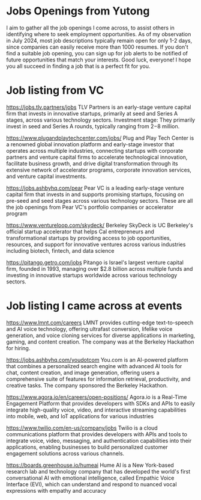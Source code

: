 # Jobs Openings from Yutong
I aim to gather all the job openings I come across, to assist others in identifying where to seek employment opportunities. As of my observation in July 2024, most job descriptions typically remain open for only 1-2 days, since companies can easily receive more than 1000 resumes. If you don't find a suitable job opening, you can sign up for job alerts to be notified of future opportunities that match your interests. Good luck, everyone! I hope you all succeed in finding a job that is a perfect fit for you. 

# Job listing from VC
https://jobs.tlv.partners/jobs
TLV Partners is an early-stage venture capital firm that invests in innovative startups, primarily at seed and Series A stages, across various technology sectors. Investment stage: They primarily invest in seed and Series A rounds, typically ranging from $2-$8 million.

https://www.plugandplaytechcenter.com/jobs/
Plug and Play Tech Center is a renowned global innovation platform and early-stage investor that operates across multiple industries, connecting startups with corporate partners and venture capital firms to accelerate technological innovation, facilitate business growth, and drive digital transformation through its extensive network of accelerator programs, corporate innovation services, and venture capital investments.

https://jobs.ashbyhq.com/pear
Pear VC is a leading early-stage venture capital firm that invests in and supports promising startups, focusing on pre-seed and seed stages across various technology sectors. These are all the job openings from Pear VC's portfolio companies or accelerator program

https://www.ventureloop.com/skydeck/
Berkeley SkyDeck is UC Berkeley's official startup accelerator that helps Cal entrepreneurs and transformational startups by providing access to job opportunities, resources, and support for innovative ventures across various industries including biotech, fintech, and data science

https://pitango.getro.com/jobs
Pitango is Israel's largest venture capital firm, founded in 1993, managing over $2.8 billion across multiple funds and investing in innovative startups worldwide across various technology sectors.

# Job listing I came across at events
https://www.lmnt.com/careers
LMNT provides cutting-edge text-to-speech and AI voice technology, offering ultrafast conversion, lifelike voice generation, and voice cloning services for diverse applications in marketing, gaming, and content creation. The company was at the Berkeley Hackathon for hiring.

https://jobs.ashbyhq.com/youdotcom
You.com is an AI-powered platform that combines a personalized search engine with advanced AI tools for chat, content creation, and image generation, offering users a comprehensive suite of features for information retrieval, productivity, and creative tasks. The company sponsored the Berkeley Hackathon.

https://www.agora.io/en/careers/open-positions/
Agora.io is a Real-Time Engagement Platform that provides developers with SDKs and APIs to easily integrate high-quality voice, video, and interactive streaming capabilities into mobile, web, and IoT applications for various industries

https://www.twilio.com/en-us/company/jobs
Twilio is a cloud communications platform that provides developers with APIs and tools to integrate voice, video, messaging, and authentication capabilities into their applications, enabling businesses to build personalized customer engagement solutions across various channels.

https://boards.greenhouse.io/humeai
Hume AI is a New York-based research lab and technology company that has developed the world's first conversational AI with emotional intelligence, called Empathic Voice Interface (EVI), which can understand and respond to nuanced vocal expressions with empathy and accuracy

